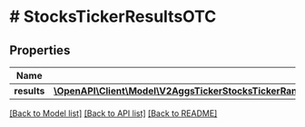 # # StocksTickerResultsOTC

## Properties

Name | Type | Description | Notes
------------ | ------------- | ------------- | -------------
**results** | [**\OpenAPI\Client\Model\V2AggsTickerStocksTickerRangeMultiplierTimespanFromToGet200ResponseAllOfResultsInner[]**](V2AggsTickerStocksTickerRangeMultiplierTimespanFromToGet200ResponseAllOfResultsInner.md) |  | [optional]

[[Back to Model list]](../../README.md#models) [[Back to API list]](../../README.md#endpoints) [[Back to README]](../../README.md)
